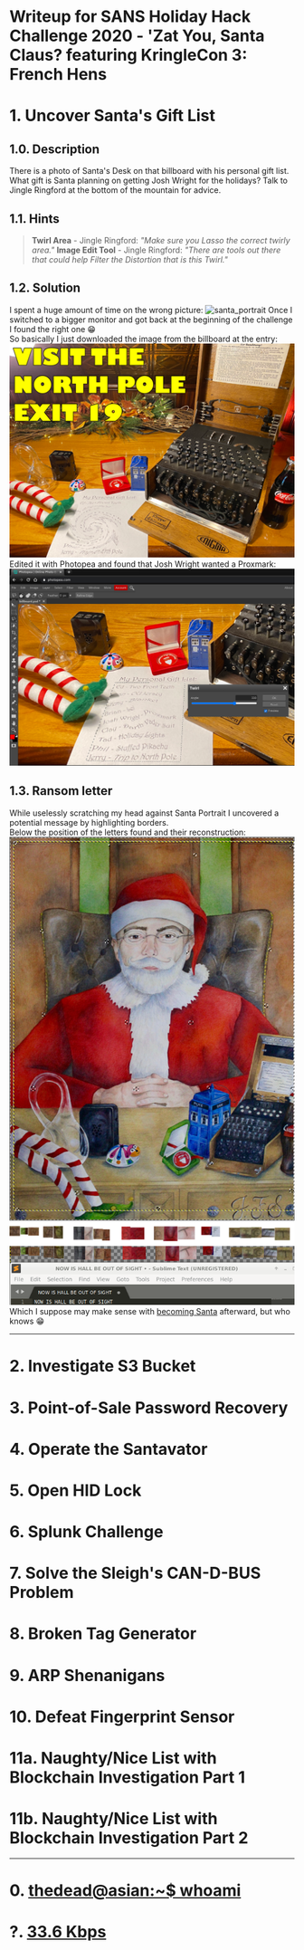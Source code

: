 # Writeup for SANS Holiday Hack Challenge 2020 - 'Zat You, Santa Claus? featuring KringleCon 3: French Hens
# 1. Uncover Santa's Gift List
## 1.0. Description
There is a photo of Santa's Desk on that billboard with his personal gift list. What gift is Santa planning on getting Josh Wright for the holidays? Talk to Jingle Ringford at the bottom of the mountain for advice.
## 1.1. Hints
> **Twirl Area** - Jingle Ringford: *"Make sure you Lasso the correct twirly area."*
> **Image Edit Tool** - Jingle Ringford: *"There are tools out there that could help Filter the Distortion that is this Twirl."*
## 1.2. Solution
I spent a huge amount of time on the wrong picture:
![santa_portrait](imgs/santa_portrait.jpg)
Once I switched to a bigger monitor and got back at the beginning of the challenge I found the right one 😁  
So basically I just downloaded the image from the billboard at the entry:
![billboard](imgs/billboard.png)
Edited it with Photopea and found that Josh Wright wanted a Proxmark:
![solved](imgs/00_solved.png)
## 1.3. Ransom letter
While uselessly scratching my head against Santa Portrait I uncovered a potential message by highlighting borders.  
Below the position of the letters found and their reconstruction:
![high](imgs/01_highlighted_letters.png)  
![now_1](imgs/02_now_is_hall_be_out_of_sight_reconstructed.png)	  
![now_2](imgs/03_now_is_hall_be_out_of_sight_typed.png)  
Which I suppose may make sense with [becoming Santa](TO_LINK) afterward, but who knows 😁

---
# 2. Investigate S3 Bucket
# 3. Point-of-Sale Password Recovery
# 4. Operate the Santavator
# 5. Open HID Lock
# 6. Splunk Challenge
# 7. Solve the Sleigh's CAN-D-BUS Problem
# 8. Broken Tag Generator
# 9. ARP Shenanigans
# 10. Defeat Fingerprint Sensor
# 11a. Naughty/Nice List with Blockchain Investigation Part 1
# 11b. Naughty/Nice List with Blockchain Investigation Part 2
---
# 0. [thedead@asian:~$ whoami](../README.md)
# ?. [33.6 Kbps](../%20%3F.%2033.6%20Kbps/README.md)